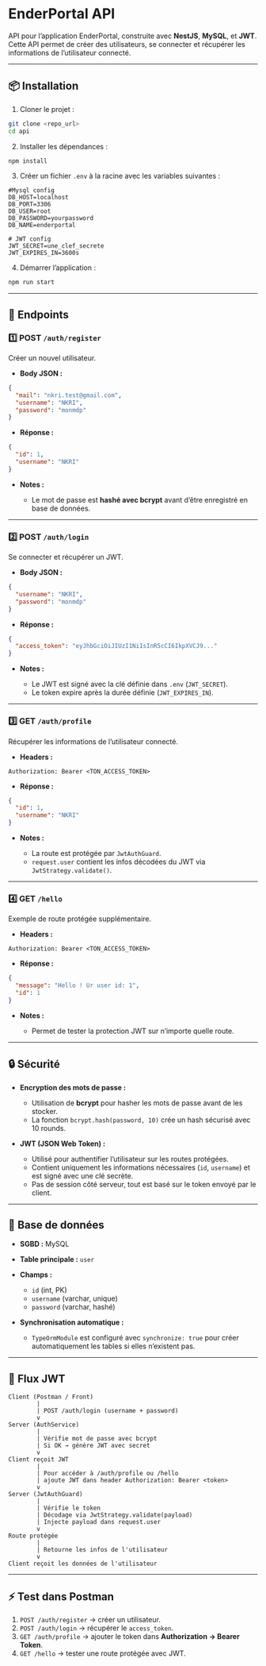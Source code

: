 # EnderPortal API

API pour l’application EnderPortal, construite avec **NestJS**, **MySQL**, et **JWT**. Cette API permet de créer des utilisateurs, se connecter et récupérer les informations de l’utilisateur connecté.

---

## 📦 Installation

1. Cloner le projet :

```bash
git clone <repo_url>
cd api
```

2. Installer les dépendances :

```bash
npm install
```

3. Créer un fichier `.env` à la racine avec les variables suivantes :

```
#Mysql config
DB_HOST=localhost
DB_PORT=3306
DB_USER=root
DB_PASSWORD=yourpassword
DB_NAME=enderportal

# JWT config
JWT_SECRET=une_clef_secrete
JWT_EXPIRES_IN=3600s
```

4. Démarrer l’application :

```bash
npm run start
```

---

## 🔑 Endpoints

### 1️⃣ POST `/auth/register`

Créer un nouvel utilisateur.

* **Body JSON :**

```json
{
  "mail": "nkri.test@gmail.com",
  "username": "NKRI",
  "password": "monmdp"
}
```

* **Réponse :**

```json
{
  "id": 1,
  "username": "NKRI"
}
```

* **Notes :**

  * Le mot de passe est **hashé avec bcrypt** avant d’être enregistré en base de données.

---

### 2️⃣ POST `/auth/login`

Se connecter et récupérer un JWT.

* **Body JSON :**

```json
{
  "username": "NKRI",
  "password": "monmdp"
}
```

* **Réponse :**

```json
{
  "access_token": "eyJhbGciOiJIUzI1NiIsInR5cCI6IkpXVCJ9..."
}
```

* **Notes :**

  * Le JWT est signé avec la clé définie dans `.env` (`JWT_SECRET`).
  * Le token expire après la durée définie (`JWT_EXPIRES_IN`).

---

### 3️⃣ GET `/auth/profile`

Récupérer les informations de l’utilisateur connecté.

* **Headers :**

```
Authorization: Bearer <TON_ACCESS_TOKEN>
```

* **Réponse :**

```json
{
  "id": 1,
  "username": "NKRI"
}
```

* **Notes :**

  * La route est protégée par `JwtAuthGuard`.
  * `request.user` contient les infos décodées du JWT via `JwtStrategy.validate()`.

---

### 4️⃣ GET `/hello`

Exemple de route protégée supplémentaire.

* **Headers :**

```
Authorization: Bearer <TON_ACCESS_TOKEN>
```

* **Réponse :**

```json
{
  "message": "Hello ! Ur user id: 1",
  "id": 1
}
```

* **Notes :**

  * Permet de tester la protection JWT sur n’importe quelle route.

---

## 🔒 Sécurité

* **Encryption des mots de passe :**

  * Utilisation de **bcrypt** pour hasher les mots de passe avant de les stocker.
  * La fonction `bcrypt.hash(password, 10)` crée un hash sécurisé avec 10 rounds.

* **JWT (JSON Web Token) :**

  * Utilisé pour authentifier l’utilisateur sur les routes protégées.
  * Contient uniquement les informations nécessaires (`id`, `username`) et est signé avec une clé secrète.
  * Pas de session côté serveur, tout est basé sur le token envoyé par le client.

---

## 💾 Base de données

* **SGBD :** MySQL

* **Table principale :** `user`

* **Champs :**

  * `id` (int, PK)
  * `username` (varchar, unique)
  * `password` (varchar, hashé)

* **Synchronisation automatique :**

  * `TypeOrmModule` est configuré avec `synchronize: true` pour créer automatiquement les tables si elles n’existent pas.

---

## 🔄 Flux JWT

```text
Client (Postman / Front)
        |
        | POST /auth/login (username + password)
        v
Server (AuthService)
        |
        | Vérifie mot de passe avec bcrypt
        | Si OK → génère JWT avec secret
        v
Client reçoit JWT
        |
        | Pour accéder à /auth/profile ou /hello
        | ajoute JWT dans header Authorization: Bearer <token>
        v
Server (JwtAuthGuard)
        |
        | Vérifie le token
        | Décodage via JwtStrategy.validate(payload)
        | Injecte payload dans request.user
        v
Route protégée
        |
        | Retourne les infos de l'utilisateur
        v
Client reçoit les données de l'utilisateur
```

---

## ⚡ Test dans Postman

1. `POST /auth/register` → créer un utilisateur.
2. `POST /auth/login` → récupérer le `access_token`.
3. `GET /auth/profile` → ajouter le token dans **Authorization → Bearer Token**.
4. `GET /hello` → tester une route protégée avec JWT.
